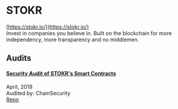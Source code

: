 # STOKR

[https://stokr.io/](https://stokr.io/)<br>
Invest in companies you believe in. Built on the blockchain for more independency, more transparency and no middlemen.


## Audits


#### [Security Audit of STOKR's Smart Contracts](https://github.com/ChainSecurity/audits/blob/master/ChainSecurity_STOKR.pdf)

April, 2019<br>
Audited by: ChainSecurity<br>
[Repo](https://github.com/stokr-io/stokr-smart-contracts)